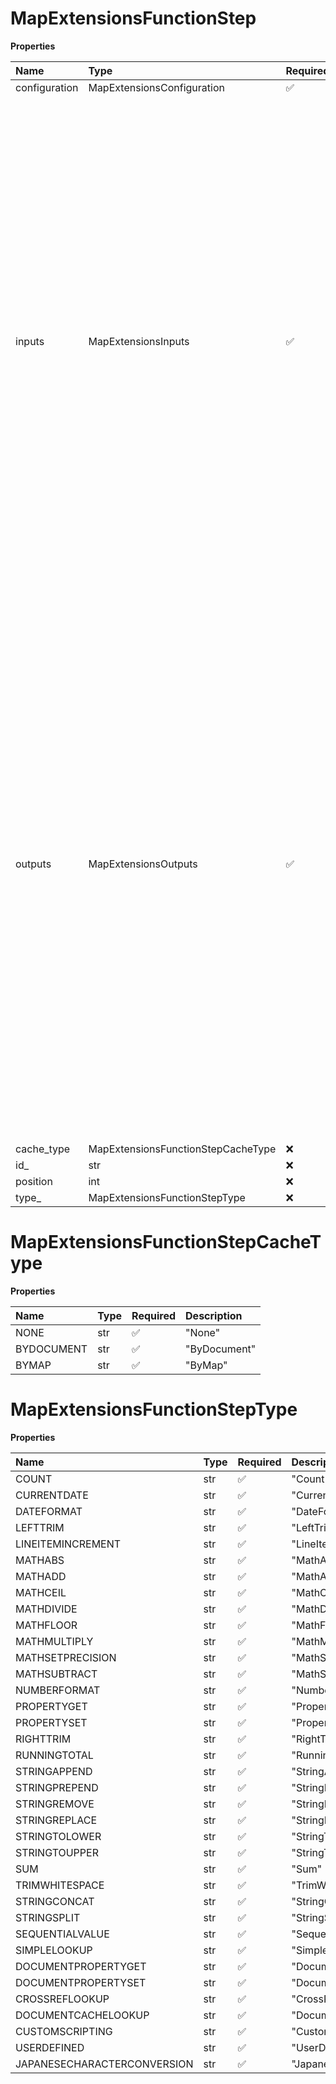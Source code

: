 # MapExtensionsFunctionStep

**Properties**

| Name          | Type                               | Required | Description                                                                                                                                                                                                                                                                                                                                                                                                                               |
| :------------ | :--------------------------------- | :------- | :---------------------------------------------------------------------------------------------------------------------------------------------------------------------------------------------------------------------------------------------------------------------------------------------------------------------------------------------------------------------------------------------------------------------------------------- |
| configuration | MapExtensionsConfiguration         | ✅       |                                                                                                                                                                                                                                                                                                                                                                                                                                           |
| inputs        | MapExtensionsInputs                | ✅       | Lists the function's input and outputs according to their user-given names and keys. You must list inputs and outputs sequentially in order according to their key values. When creating or updating functions, it requires all input and output values in the request regardless if they are to be mapped or populated with a default value. The maximum number of inputs or outputs is 100.                                             |
| outputs       | MapExtensionsOutputs               | ✅       | Lists the function's input and outputs according to their user-given names and keys. You must list inputs and outputs sequentially in order according to their key values. See the following row for more information. When creating or updating functions, it requires all input and output values in the request regardless if they are to be mapped or populated with a default value. The maximum number of inputs or outputs is 100. |
| cache_type    | MapExtensionsFunctionStepCacheType | ❌       |                                                                                                                                                                                                                                                                                                                                                                                                                                           |
| id\_          | str                                | ❌       |                                                                                                                                                                                                                                                                                                                                                                                                                                           |
| position      | int                                | ❌       |                                                                                                                                                                                                                                                                                                                                                                                                                                           |
| type\_        | MapExtensionsFunctionStepType      | ❌       |                                                                                                                                                                                                                                                                                                                                                                                                                                           |

# MapExtensionsFunctionStepCacheType

**Properties**

| Name       | Type | Required | Description  |
| :--------- | :--- | :------- | :----------- |
| NONE       | str  | ✅       | "None"       |
| BYDOCUMENT | str  | ✅       | "ByDocument" |
| BYMAP      | str  | ✅       | "ByMap"      |

# MapExtensionsFunctionStepType

**Properties**

| Name                        | Type | Required | Description                   |
| :-------------------------- | :--- | :------- | :---------------------------- |
| COUNT                       | str  | ✅       | "Count"                       |
| CURRENTDATE                 | str  | ✅       | "CurrentDate"                 |
| DATEFORMAT                  | str  | ✅       | "DateFormat"                  |
| LEFTTRIM                    | str  | ✅       | "LeftTrim"                    |
| LINEITEMINCREMENT           | str  | ✅       | "LineItemIncrement"           |
| MATHABS                     | str  | ✅       | "MathABS"                     |
| MATHADD                     | str  | ✅       | "MathAdd"                     |
| MATHCEIL                    | str  | ✅       | "MathCeil"                    |
| MATHDIVIDE                  | str  | ✅       | "MathDivide"                  |
| MATHFLOOR                   | str  | ✅       | "MathFloor"                   |
| MATHMULTIPLY                | str  | ✅       | "MathMultiply"                |
| MATHSETPRECISION            | str  | ✅       | "MathSetPrecision"            |
| MATHSUBTRACT                | str  | ✅       | "MathSubtract"                |
| NUMBERFORMAT                | str  | ✅       | "NumberFormat"                |
| PROPERTYGET                 | str  | ✅       | "PropertyGet"                 |
| PROPERTYSET                 | str  | ✅       | "PropertySet"                 |
| RIGHTTRIM                   | str  | ✅       | "RightTrim"                   |
| RUNNINGTOTAL                | str  | ✅       | "RunningTotal"                |
| STRINGAPPEND                | str  | ✅       | "StringAppend"                |
| STRINGPREPEND               | str  | ✅       | "StringPrepend"               |
| STRINGREMOVE                | str  | ✅       | "StringRemove"                |
| STRINGREPLACE               | str  | ✅       | "StringReplace"               |
| STRINGTOLOWER               | str  | ✅       | "StringToLower"               |
| STRINGTOUPPER               | str  | ✅       | "StringToUpper"               |
| SUM                         | str  | ✅       | "Sum"                         |
| TRIMWHITESPACE              | str  | ✅       | "TrimWhitespace"              |
| STRINGCONCAT                | str  | ✅       | "StringConcat"                |
| STRINGSPLIT                 | str  | ✅       | "StringSplit"                 |
| SEQUENTIALVALUE             | str  | ✅       | "SequentialValue"             |
| SIMPLELOOKUP                | str  | ✅       | "SimpleLookup"                |
| DOCUMENTPROPERTYGET         | str  | ✅       | "DocumentPropertyGet"         |
| DOCUMENTPROPERTYSET         | str  | ✅       | "DocumentPropertySet"         |
| CROSSREFLOOKUP              | str  | ✅       | "CrossRefLookup"              |
| DOCUMENTCACHELOOKUP         | str  | ✅       | "DocumentCacheLookup"         |
| CUSTOMSCRIPTING             | str  | ✅       | "CustomScripting"             |
| USERDEFINED                 | str  | ✅       | "UserDefined"                 |
| JAPANESECHARACTERCONVERSION | str  | ✅       | "JapaneseCharacterConversion" |

